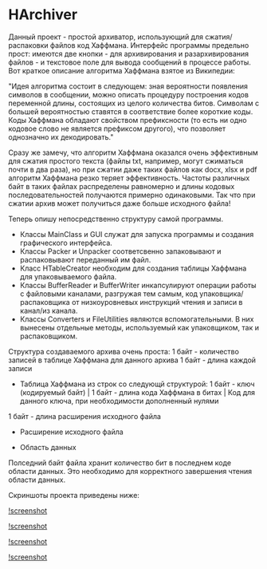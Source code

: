 # HArchiver

Данный проект - простой архиватор, использующий для сжатия/распаковки файлов код Хаффмана. Интерфейс программы предельно прост: имеются две кнопки - для архивирования и разархивирования файлов - и текстовое поле для вывода сообщений в процессе работы.
Вот краткое описание алгоритма Хаффмана взятое из Википедии:

"Идея алгоритма состоит в следующем: зная вероятности появления символов в сообщении, можно описать процедуру построения кодов переменной длины, состоящих из целого количества битов. Символам с большей вероятностью ставятся в соответствие более короткие коды. Коды Хаффмана обладают свойством префиксности (то есть ни одно кодовое слово не является префиксом другого), что позволяет однозначно их декодировать."

Сразу же замечу, что алгоритм Хаффмана оказался очень эффективным для сжатия простого текста (файлы txt, например, могут сжиматься почти в два раза), но при сжатии даже таких файлов как docx, xlsx и pdf алгоритм Хаффмана резко теряет эффективность. Частоты различных байт в таких файлах распределены равномерно и длины кодовых последовательностей получаются примерно одинаковыми. Так что при сжатии архив может получиться даже больше исходного файла!

Теперь опишу непосредственно структуру самой программы.
- Классы MainClass и GUI служат для запуска программы и создания графического интерфейса. 
- Классы Packer и Unpacker соответсвенно запаковывают и распаковывают переданный им файл.
- Класс HTableCreator необходим для создания таблицы Хаффмана для упаковываемого файла.
- Классы BufferReader и BufferWriter инкапсулируют операции работы с файловыми каналами, разгружая тем самым, код упаковщика/распаковщика   от низкоуровневых инструкций чтения и записи в канал/из канала.
- Классы Converters и FileUtilities являются вспомогательными. В них вынесены отдельные методы, используемый как упаковщиком, так и         распаковщиком.

Структура создаваемого архива очень проста:
1 байт - количество записей в таблице Хаффмана для данного архива
1 байт - длина каждой записи
- Таблица Хаффмана из строк со следующй структурой:
  1 байт - ключ (кодируемый байт) | 1 байт - длина кода Хаффмана в битах | Код для данного ключа, при необходимости дополненный нулями

1 байт - длина расширения исходного файла
- Расширение исходного файла

- Область данных

Полседний байт файла хранит количество бит в последнем коде области данных. Это необходимо для корректного завершения чтения области данных.

Скриншоты проекта приведены ниже:

[!screenshot](screen1.jpg)

[!screenshot](screen2.jpg)

[!screenshot](screen3.jpg)

[!screenshot](screen4.jpg)
